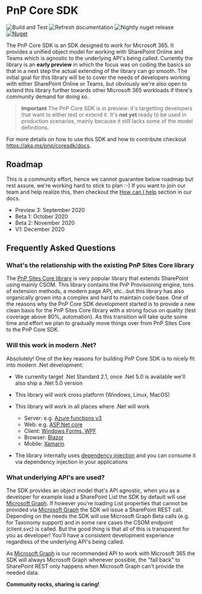 # PnP Core SDK

![Build and Test](https://github.com/pnp/pnpcore/workflows/Build%20and%20Test/badge.svg?branch=dev) ![Refresh documentation](https://github.com/pnp/pnpcore/workflows/Refresh%20documentation/badge.svg?branch=dev) ![Nightly nuget release](https://github.com/pnp/pnpcore/workflows/Nightly%20nuget%20release/badge.svg?branch=dev) [![Nuget](https://img.shields.io/nuget/vpre/PnP.Core.svg)](https://www.nuget.org/packages/PnP.Core/)

The PnP Core SDK is an SDK designed to work for Microsoft 365. It provides a unified object model for working with SharePoint Online and Teams which is agnostic to the underlying API's being called. Currently the library is an **early preview** in which the focus was on coding the basics so that in a next step the actual extending of the library can go smooth. The initial goal for this library will be to cover the needs of developers working with either SharePoint Online or Teams, but obviously we're also open to extend this library further towards other Microsoft 365 workloads if there's community demand for doing so.

> **Important**
> The PnP Core SDK is in preview: it's targetting developers that want to either test or extend it. It's **not yet** ready to be used in production scenarios, mainly because it still lacks some of the model definitions.

For more details on how to use this SDK and how to contribute checkout https://aka.ms/pnp/coresdk/docs.

## Roadmap

This is a community effort, hence we cannot guarantee below roadmap but rest assure, we're working hard to stick to plan :-) If you want to join our team and help realize this, then checkout the [How can I help](https://pnp.github.io/pnpcore/#how-can-you-help) section in our docs.

- Preview 3: September 2020
- Beta 1: October 2020
- Beta 2: November 2020
- V1: December 2020

## Frequently Asked Questions

### What's the relationship with the existing PnP Sites Core library

The [PnP Sites Core library](https://github.com/PnP/PnP-Sites-Core) is very popular library that extends SharePoint using mainly CSOM. This library contains the PnP Provisioning engine, tons of extension methods, a modern page API, etc...but this library has also organically grown into a complex and hard to maintain code base. One of the reasons why the PnP Core SDK development started is to provide a new clean basis for the PnP Sites Core library with a strong focus on quality (test coverage above 80%, automation). As this transition will take quite some time and effort we plan to gradually move things over from PnP Sites Core to the PnP Core SDK.

### Will this work in modern .Net?

Absolutely! One of the key reasons for building PnP Core SDK is to nicely fit into modern .Net development:

- We currenlty target .Net Standard 2.1, once .Net 5.0 is available we'll also ship a .Net 5.0 version
- This library will work cross platform (Windows, Linux, MacOS)
- This library will work in all places where .Net will work
  - Server: e.g. [Azure functions v3](https://docs.microsoft.com/en-us/azure/azure-functions/functions-dotnet-class-library)
  - Web: e.g. [ASP.Net core](https://docs.microsoft.com/en-us/aspnet/core/?view=aspnetcore-3.1)
  - Client: [Windows Forms, WPF](https://docs.microsoft.com/en-us/dotnet/desktop/?view=netdesktop-5.0)
  - Browser: [Blazor](https://dotnet.microsoft.com/apps/aspnet/web-apps/blazor)
  - Mobile: [Xamarin](https://dotnet.microsoft.com/apps/xamarin)
  
- The library internally uses [dependency injection](https://docs.microsoft.com/en-us/aspnet/core/fundamentals/dependency-injection?view=aspnetcore-3.1) and you can consume it via dependency injection in your applications

### What underlying API's are used?

The SDK provides an object model that's API agnostic, when you as a developer for example load a SharePoint List the SDK by default will use [Microsoft Graph](https://docs.microsoft.com/en-us/graph/). If however you're loading List properties that cannot be provided via [Microsoft Graph](https://docs.microsoft.com/en-us/graph/) the SDK wil issue a SharePoint REST call. Depending on the needs the SDK will use Microsoft Graph Beta calls (e.g. for Taxonomy support) and in some rare cases the CSOM endpoint (client.svc) is called. But the good thing is that all of this is transparent for you as developer! You'll have a consistent development experience regardless of the underlying API's being called.

As [Microsoft Graph](https://docs.microsoft.com/en-us/graph/) is our recommended API to work with Microsoft 365 the SDK will always Microsoft Graph whenever possible, the "fall back" to SharePoint REST only happens when Microsoft Graph can't provide the needed data.

**Community rocks, sharing is caring!**
